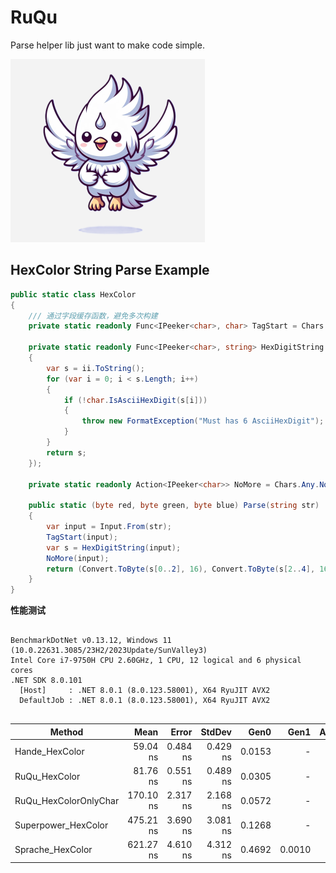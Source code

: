 # RuQu
Parse helper lib just want to make code simple.

![/doc/img/ruqu.png](https://raw.githubusercontent.com/fs7744/ruqu/main/doc/img/RuQu.png)

## HexColor String Parse Example

``` csharp
public static class HexColor
{
    /// 通过字段缓存函数，避免多次构建
    private static readonly Func<IPeeker<char>, char> TagStart = Chars.Is('#').Once("# is Required.");

    private static readonly Func<IPeeker<char>, string> HexDigitString = Parser.Take<char>(6, "Must has 6 AsciiHexDigit").Map(ii =>
    {
        var s = ii.ToString();
        for (var i = 0; i < s.Length; i++)
        {
            if (!char.IsAsciiHexDigit(s[i]))
            {
                throw new FormatException("Must has 6 AsciiHexDigit");
            }
        }
        return s;
    });

    private static readonly Action<IPeeker<char>> NoMore = Chars.Any.NoMore("Only 7 chars");

    public static (byte red, byte green, byte blue) Parse(string str)
    {
        var input = Input.From(str);
        TagStart(input);
        var s = HexDigitString(input);
        NoMore(input);
        return (Convert.ToByte(s[0..2], 16), Convert.ToByte(s[2..4], 16), Convert.ToByte(s[4..6], 16));
    }
}
```

**性能测试**

```

BenchmarkDotNet v0.13.12, Windows 11 (10.0.22631.3085/23H2/2023Update/SunValley3)
Intel Core i7-9750H CPU 2.60GHz, 1 CPU, 12 logical and 6 physical cores
.NET SDK 8.0.101
  [Host]     : .NET 8.0.1 (8.0.123.58001), X64 RyuJIT AVX2
  DefaultJob : .NET 8.0.1 (8.0.123.58001), X64 RyuJIT AVX2


```
| Method                | Mean      | Error    | StdDev   | Gen0   | Gen1   | Allocated |
|---------------------- |----------:|---------:|---------:|-------:|-------:|----------:|
| Hande_HexColor        |  59.04 ns | 0.484 ns | 0.429 ns | 0.0153 |      - |      96 B |
| RuQu_HexColor         |  81.76 ns | 0.551 ns | 0.489 ns | 0.0305 |      - |     192 B |
| RuQu_HexColorOnlyChar | 170.10 ns | 2.317 ns | 2.168 ns | 0.0572 |      - |     360 B |
| Superpower_HexColor   | 475.21 ns | 3.690 ns | 3.081 ns | 0.1268 |      - |     800 B |
| Sprache_HexColor      | 621.27 ns | 4.610 ns | 4.312 ns | 0.4692 | 0.0010 |    2944 B |
